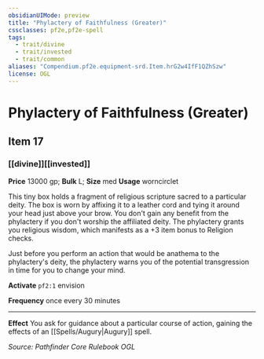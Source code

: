 ```yaml
---
obsidianUIMode: preview
title: "Phylactery of Faithfulness (Greater)"
cssclasses: pf2e,pf2e-spell
tags:
  - trait/divine
  - trait/invested
  - trait/common
aliases: "Compendium.pf2e.equipment-srd.Item.hrG2w4IfF1QZhSzw"
license: OGL
---
```

# Phylactery of Faithfulness (Greater)
## Item 17
### [[divine]][[invested]]


**Price** 13000 gp; 
**Bulk** L; **Size** med
**Usage** worncirclet

This tiny box holds a fragment of religious scripture sacred to a particular deity. The box is worn by affixing it to a leather cord and tying it around your head just above your brow. You don't gain any benefit from the phylactery if you don't worship the affiliated deity. The phylactery grants you religious wisdom, which manifests as a +3 item bonus to Religion checks.

Just before you perform an action that would be anathema to the phylactery's deity, the phylactery warns you of the potential transgression in time for you to change your mind.

**Activate** `pf2:1` envision

**Frequency** once every 30 minutes

* * *

**Effect** You ask for guidance about a particular course of action, gaining the effects of an [[Spells/Augury|Augury]] spell.

*Source: Pathfinder Core Rulebook*
*OGL*